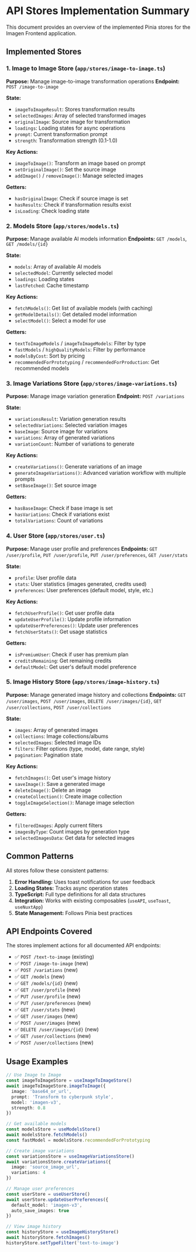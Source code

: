 # API Stores Implementation Summary

This document provides an overview of the implemented Pinia stores for the Imagen Frontend application.

## Implemented Stores

### 1. Image to Image Store (`app/stores/image-to-image.ts`)
**Purpose:** Manage image-to-image transformation operations
**Endpoint:** `POST /image-to-image`

**State:**
- `imageToImageResult`: Stores transformation results
- `selectedImages`: Array of selected transformed images  
- `originalImage`: Source image for transformation
- `loadings`: Loading states for async operations
- `prompt`: Current transformation prompt
- `strength`: Transformation strength (0.1-1.0)

**Key Actions:**
- `imageToImage()`: Transform an image based on prompt
- `setOriginalImage()`: Set the source image
- `addImage()` / `removeImage()`: Manage selected images

**Getters:**
- `hasOriginalImage`: Check if source image is set
- `hasResults`: Check if transformation results exist
- `isLoading`: Check loading state

### 2. Models Store (`app/stores/models.ts`)
**Purpose:** Manage available AI models information
**Endpoints:** `GET /models`, `GET /models/{id}`

**State:**
- `models`: Array of available AI models
- `selectedModel`: Currently selected model
- `loadings`: Loading states
- `lastFetched`: Cache timestamp

**Key Actions:**
- `fetchModels()`: Get list of available models (with caching)
- `getModelDetails()`: Get detailed model information
- `selectModel()`: Select a model for use

**Getters:**
- `textToImageModels` / `imageToImageModels`: Filter by type
- `fastModels` / `highQualityModels`: Filter by performance
- `modelsByCost`: Sort by pricing
- `recommendedForPrototyping` / `recommendedForProduction`: Get recommended models

### 3. Image Variations Store (`app/stores/image-variations.ts`)
**Purpose:** Manage image variation generation
**Endpoint:** `POST /variations`

**State:**
- `variationsResult`: Variation generation results
- `selectedVariations`: Selected variation images
- `baseImage`: Source image for variations
- `variations`: Array of generated variations
- `variationCount`: Number of variations to generate

**Key Actions:**
- `createVariations()`: Generate variations of an image
- `generateImageVariations()`: Advanced variation workflow with multiple prompts
- `setBaseImage()`: Set source image

**Getters:**
- `hasBaseImage`: Check if base image is set
- `hasVariations`: Check if variations exist
- `totalVariations`: Count of variations

### 4. User Store (`app/stores/user.ts`)
**Purpose:** Manage user profile and preferences
**Endpoints:** `GET /user/profile`, `PUT /user/profile`, `PUT /user/preferences`, `GET /user/stats`

**State:**
- `profile`: User profile data
- `stats`: User statistics (images generated, credits used)
- `preferences`: User preferences (default model, style, etc.)

**Key Actions:**
- `fetchUserProfile()`: Get user profile data
- `updateUserProfile()`: Update profile information
- `updateUserPreferences()`: Update user preferences
- `fetchUserStats()`: Get usage statistics

**Getters:**
- `isPremiumUser`: Check if user has premium plan
- `creditsRemaining`: Get remaining credits
- `defaultModel`: Get user's default model preference

### 5. Image History Store (`app/stores/image-history.ts`)
**Purpose:** Manage generated image history and collections
**Endpoints:** `GET /user/images`, `POST /user/images`, `DELETE /user/images/{id}`, `GET /user/collections`, `POST /user/collections`

**State:**
- `images`: Array of generated images
- `collections`: Image collections/albums
- `selectedImages`: Selected image IDs
- `filters`: Filter options (type, model, date range, style)
- `pagination`: Pagination state

**Key Actions:**
- `fetchImages()`: Get user's image history
- `saveImage()`: Save a generated image
- `deleteImage()`: Delete an image
- `createCollection()`: Create image collection
- `toggleImageSelection()`: Manage image selection

**Getters:**
- `filteredImages`: Apply current filters
- `imagesByType`: Count images by generation type
- `selectedImagesData`: Get data for selected images

## Common Patterns

All stores follow these consistent patterns:

1. **Error Handling:** Uses toast notifications for user feedback
2. **Loading States:** Tracks async operation states
3. **TypeScript:** Full type definitions for all data structures
4. **Integration:** Works with existing composables (`useAPI`, `useToast`, `useNuxtApp`)
5. **State Management:** Follows Pinia best practices

## API Endpoints Covered

The stores implement actions for all documented API endpoints:

- ✅ `POST /text-to-image` (existing)
- ✅ `POST /image-to-image` (new)
- ✅ `POST /variations` (new)
- ✅ `GET /models` (new)
- ✅ `GET /models/{id}` (new)
- ✅ `GET /user/profile` (new)
- ✅ `PUT /user/profile` (new)
- ✅ `PUT /user/preferences` (new)
- ✅ `GET /user/stats` (new)
- ✅ `GET /user/images` (new)
- ✅ `POST /user/images` (new)
- ✅ `DELETE /user/images/{id}` (new)
- ✅ `GET /user/collections` (new)
- ✅ `POST /user/collections` (new)

## Usage Examples

```typescript
// Use Image to Image
const imageToImageStore = useImageToImageStore()
await imageToImageStore.imageToImage({
  image: 'base64_or_url',
  prompt: 'Transform to cyberpunk style',
  model: 'imagen-v3',
  strength: 0.8
})

// Get available models
const modelsStore = useModelsStore()
await modelsStore.fetchModels()
const fastModel = modelsStore.recommendedForPrototyping

// Create image variations
const variationsStore = useImageVariationsStore()
await variationsStore.createVariations({
  image: 'source_image_url',
  variations: 4
})

// Manage user preferences  
const userStore = useUserStore()
await userStore.updateUserPreferences({
  default_model: 'imagen-v3',
  auto_save_images: true
})

// View image history
const historyStore = useImageHistoryStore()
await historyStore.fetchImages()
historyStore.setTypeFilter('text-to-image')
```
